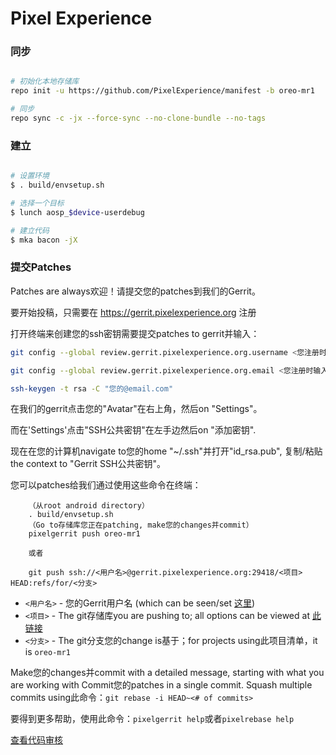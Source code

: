 # Pixel Experience #

### 同步 ###

```bash

# 初始化本地存储库
repo init -u https://github.com/PixelExperience/manifest -b oreo-mr1

# 同步
repo sync -c -jx --force-sync --no-clone-bundle --no-tags
```

### 建立 ###

```bash

# 设置环境
$ . build/envsetup.sh

# 选择一个目标
$ lunch aosp_$device-userdebug

# 建立代码
$ mka bacon -jX
```

### 提交Patches ###

Patches are always欢迎！请提交您的patches到我们的Gerrit。

要开始投稿，只需要在 https://gerrit.pixelexperience.org 注册

打开终端来创建您的ssh密钥需要提交patches to gerrit并输入：

```bash
git config --global review.gerrit.pixelexperience.org.username <您注册时输入的用户名>

git config --global review.gerrit.pixelexperience.org.email <您注册时输入的邮箱>

ssh-keygen -t rsa -C "您的@email.com"
```

在我们的gerrit点击您的"Avatar"在右上角，然后on "Settings"。

而在'Settings'点击"SSH公共密钥"在左手边然后on "添加密钥".

现在在您的计算机navigate to您的home "~/.ssh"并打开"id_rsa.pub", 复制/粘贴the context to "Gerrit SSH公共密钥"。

您可以patches给我们通过使用这些命令在终端：

```
    （从root android directory）
    . build/envsetup.sh
    （Go to存储库您正在patching, make您的changes并commit）
    pixelgerrit push oreo-mr1

    或者

    git push ssh://<用户名>@gerrit.pixelexperience.org:29418/<项目> HEAD:refs/for/<分支>
```

* `<用户名>` - 您的Gerrit用户名 (which can be seen/set [这里](https://gerrit.pixelexperience.org/#/settings/))
* `<项目>` - The git存储库you are pushing to; all options can be viewed at [此链接](https://gerrit.pixelexperience.org/#/admin/projects/)
* `<分支>` - The git分支您的change is基于；for projects using此项目清单，it is `oreo-mr1`

Make您的changes并commit with a detailed message, starting with what you are working with
Commit您的patches in a single commit. Squash multiple commits using此命令：`git rebase -i HEAD~<# of commits>`

要得到更多帮助，使用此命令：`pixelgerrit help`或者`pixelrebase help`

[查看代码审核](https://gerrit.pixelexperience.org/)

